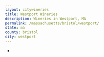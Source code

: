 ```yaml
---
layout: citywineries
title: Westport Wineries
description: Wineries in Westport, MA
permalink: /massachusetts/bristol/westport/
state: ma
county: bristol
city: westport
---
```

-
